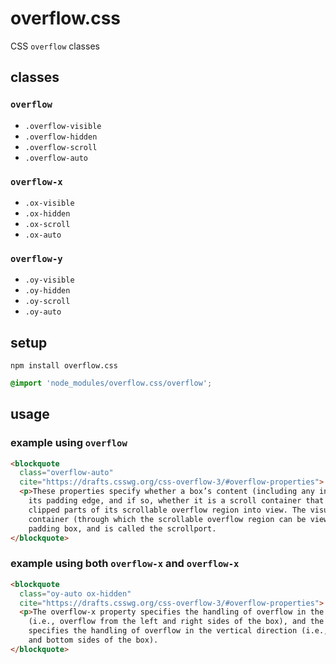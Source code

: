 # overflow.css

CSS `overflow` classes

## classes

### `overflow`
- `.overflow-visible`
- `.overflow-hidden`
- `.overflow-scroll`
- `.overflow-auto`

### `overflow-x`
- `.ox-visible`
- `.ox-hidden`
- `.ox-scroll`
- `.ox-auto`

### `overflow-y`
- `.oy-visible`
- `.oy-hidden`
- `.oy-scroll`
- `.oy-auto`

## setup

```
npm install overflow.css
```

```css
@import 'node_modules/overflow.css/overflow';
```

## usage

### example using `overflow`

```html
<blockquote
  class="overflow-auto"
  cite="https://drafts.csswg.org/css-overflow-3/#overflow-properties">
  <p>These properties specify whether a box’s content (including any ink overflow) is clipped to
    its padding edge, and if so, whether it is a scroll container that allows the user to scroll
    clipped parts of its scrollable overflow region into view. The visual viewport of the scroll
    container (through which the scrollable overflow region can be viewed) coincides with its
    padding box, and is called the scrollport.
</blockquote>
```

### example using both `overflow-x` and `overflow-x`

```html
<blockquote
  class="oy-auto ox-hidden"
  cite="https://drafts.csswg.org/css-overflow-3/#overflow-properties">
  <p>The overflow-x property specifies the handling of overflow in the horizontal direction
    (i.e., overflow from the left and right sides of the box), and the overflow-y property
    specifies the handling of overflow in the vertical direction (i.e., overflow from the top
    and bottom sides of the box).
</blockquote>
```
